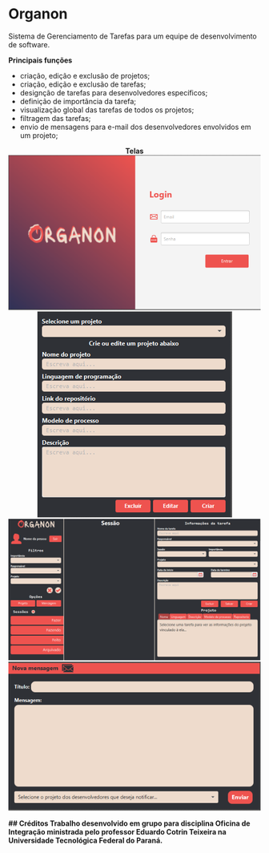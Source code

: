 # Organon
Sistema de Gerenciamento de Tarefas para um equipe de desenvolvimento de software.


**Principais funções**
 - criação, edição e exclusão de projetos;
 - criação, edição e exclusão de tarefas;
 - designção de tarefas para desenvolvedores específicos; 
 - definição de importância da tarefa;
 - visualização global das tarefas de todos os projetos;
 - filtragem das tarefas;
 - envio de mensagens para e-mail dos desenvolvedores envolvidos em um projeto;

<p align='center' width="100%">
  <b>Telas<b>   
  <br>
  <img src="https://github.com/Henrique-BL/Organon/blob/main/telas/TelaLogin.png" alt="Tela Login">
  <br>
  <img src="https://github.com/Henrique-BL/Organon/blob/main/telas/TelaProjeto.png" alt="Tela Projeto">
   <br>
  <img src="https://github.com/Henrique-BL/Organon/blob/main/telas/TelaMainBoard.png" alt="Tela MainBoard">
  <br>
  <img src="https://github.com/Henrique-BL/Organon/blob/main/telas/TelaMensagem.png" alt="Tela Mensagem">
  <br>
  
</p>
## Créditos
Trabalho desenvolvido em grupo para disciplina Oficina de Integração ministrada pelo professor Eduardo Cotrin Teixeira na Universidade Tecnológica Federal do Paraná.

